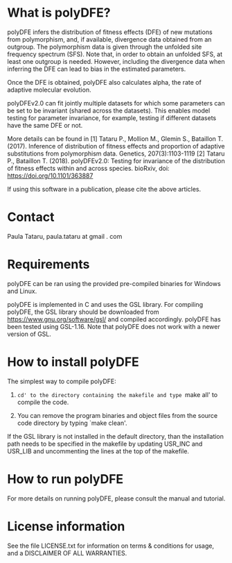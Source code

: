 # What is polyDFE?
polyDFE infers the distribution of fitness effects (DFE) of new mutations 
from polymorphism, and, if available, divergence data obtained from an 
outgroup. The polymorphism data is given through the unfolded site frequency 
spectrum (SFS). Note that, in order to obtain an unfolded SFS, at least one 
outgroup is needed. However, including the divergence data when inferring 
the DFE can lead to bias in the estimated parameters. 

Once the DFE is obtained, polyDFE also calculates alpha, the rate of adaptive 
molecular evolution.

polyDFEv2.0 can fit jointly multiple datasets for which some parameters can
be set to be invariant (shared across the datasets). This enables model testing 
for parameter invariance, for example, testing if different datasets have the 
same DFE or not.

More details can be found in 
[1] Tataru P., Mollion M., Glemin S., Bataillon T. (2017). Inference of 
distribution of fitness effects and proportion of adaptive substitutions from 
polymorphism data. Genetics, 207(3):1103-1119
[2] Tataru P., Bataillon T. (2018). polyDFEv2.0: Testing for invariance of the 
distribution of fitness effects within and across species. bioRxiv, 
doi: https://doi.org/10.1101/363887

If using this software in a publication, please cite the above articles.


# Contact
Paula Tataru, paula.tataru at gmail . com


# Requirements
polyDFE can be ran using the provided pre-compiled binaries for Windows and Linux.

polyDFE is implemented in C and uses the GSL library. For compiling polyDFE, 
the GSL library should be downloaded from https://www.gnu.org/software/gsl/ and 
compiled accordingly. polyDFE has been tested using GSL-1.16. Note that polyDFE 
does not work with a newer version of GSL.


# How to install polyDFE
The simplest way to compile polyDFE:

  1. `cd' to the directory containing the makefile and type
     `make all' to compile the code.

  2. You can remove the program binaries and object files from the
     source code directory by typing `make clean'.
     
If the GSL library is not installed in the default directory, than the
installation path needs to be specified in the makefile by updating USR_INC and 
USR_LIB and uncommenting the lines at the top of the makefile.


# How to run polyDFE
For more details on running polyDFE, please consult the manual and tutorial.

# License information
See the file LICENSE.txt for information on terms & conditions for usage,
and a DISCLAIMER OF ALL WARRANTIES.
